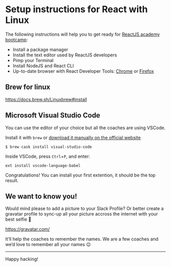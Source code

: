 # Setup instructions for React with Linux

The following instructions will help you to get ready for [ReactJS academy bootcamp](https://reactjs.academy/):

- Install a package manager
- Install the text editor used by ReactJS developers
- Pimp your Terminal
- Install NodeJS and React CLI
- Up-to-date browser with React Developer Tools: [Chrome](https://chrome.google.com/webstore/detail/react-developer-tools/fmkadmapgofadopljbjfkapdkoienihi?hl=en) or [Firefox](https://addons.mozilla.org/en-US/firefox/addon/react-devtools/)

## Brew for linux

https://docs.brew.sh/Linuxbrew#install

## Microsoft Visual Studio Code

You can use the editor of your choice but all the coaches are using VSCode.

Install it with `brew` or [download it manually on the official website](https://code.visualstudio.com/download)

```console
$ brew cask install visual-studio-code
```

Inside VSCode, press `Ctrl`+`P`, and enter:

```
ext install vscode-language-babel
```

Congratulations! You can install your first extention, it should be the top result.

## We want to know you!

Would mind please to add a picture to your Slack Profile? Or better create a gravatar profile to sync-up all your picture accross the internet with your best selfie 🤳

https://gravatar.com/

It’ll help the coaches to remember the names. We are a few coaches and we’d love to remember all your names 😉

---

Happy hacking!
